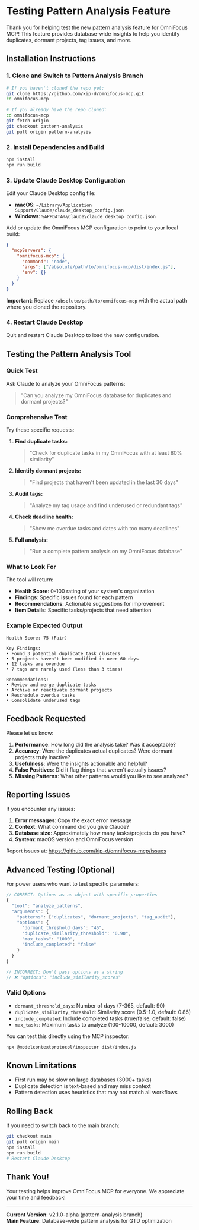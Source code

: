 # Testing Pattern Analysis Feature

Thank you for helping test the new pattern analysis feature for OmniFocus MCP! This feature provides database-wide insights to help you identify duplicates, dormant projects, tag issues, and more.

## Installation Instructions

### 1. Clone and Switch to Pattern Analysis Branch

```bash
# If you haven't cloned the repo yet:
git clone https://github.com/kip-d/omnifocus-mcp.git
cd omnifocus-mcp

# If you already have the repo cloned:
cd omnifocus-mcp
git fetch origin
git checkout pattern-analysis
git pull origin pattern-analysis
```

### 2. Install Dependencies and Build

```bash
npm install
npm run build
```

### 3. Update Claude Desktop Configuration

Edit your Claude Desktop config file:
- **macOS**: `~/Library/Application Support/Claude/claude_desktop_config.json`
- **Windows**: `%APPDATA%\Claude\claude_desktop_config.json`

Add or update the OmniFocus MCP configuration to point to your local build:

```json
{
  "mcpServers": {
    "omnifocus-mcp": {
      "command": "node",
      "args": ["/absolute/path/to/omnifocus-mcp/dist/index.js"],
      "env": {}
    }
  }
}
```

**Important**: Replace `/absolute/path/to/omnifocus-mcp` with the actual path where you cloned the repository.

### 4. Restart Claude Desktop

Quit and restart Claude Desktop to load the new configuration.

## Testing the Pattern Analysis Tool

### Quick Test
Ask Claude to analyze your OmniFocus patterns:

> "Can you analyze my OmniFocus database for duplicates and dormant projects?"

### Comprehensive Test
Try these specific requests:

1. **Find duplicate tasks:**
   > "Check for duplicate tasks in my OmniFocus with at least 80% similarity"

2. **Identify dormant projects:**
   > "Find projects that haven't been updated in the last 30 days"

3. **Audit tags:**
   > "Analyze my tag usage and find underused or redundant tags"

4. **Check deadline health:**
   > "Show me overdue tasks and dates with too many deadlines"

5. **Full analysis:**
   > "Run a complete pattern analysis on my OmniFocus database"

### What to Look For

The tool will return:
- **Health Score**: 0-100 rating of your system's organization
- **Findings**: Specific issues found for each pattern
- **Recommendations**: Actionable suggestions for improvement
- **Item Details**: Specific tasks/projects that need attention

### Example Expected Output

```
Health Score: 75 (Fair)

Key Findings:
• Found 3 potential duplicate task clusters
• 5 projects haven't been modified in over 60 days
• 12 tasks are overdue
• 7 tags are rarely used (less than 3 times)

Recommendations:
• Review and merge duplicate tasks
• Archive or reactivate dormant projects
• Reschedule overdue tasks
• Consolidate underused tags
```

## Feedback Requested

Please let us know:

1. **Performance**: How long did the analysis take? Was it acceptable?
2. **Accuracy**: Were the duplicates actual duplicates? Were dormant projects truly inactive?
3. **Usefulness**: Were the insights actionable and helpful?
4. **False Positives**: Did it flag things that weren't actually issues?
5. **Missing Patterns**: What other patterns would you like to see analyzed?

## Reporting Issues

If you encounter any issues:

1. **Error messages**: Copy the exact error message
2. **Context**: What command did you give Claude?
3. **Database size**: Approximately how many tasks/projects do you have?
4. **System**: macOS version and OmniFocus version

Report issues at: https://github.com/kip-d/omnifocus-mcp/issues

## Advanced Testing (Optional)

For power users who want to test specific parameters:

```javascript
// CORRECT: Options as an object with specific properties
{
  "tool": "analyze_patterns",
  "arguments": {
    "patterns": ["duplicates", "dormant_projects", "tag_audit"],
    "options": {
      "dormant_threshold_days": "45",
      "duplicate_similarity_threshold": "0.90",
      "max_tasks": "1000",
      "include_completed": "false"
    }
  }
}

// INCORRECT: Don't pass options as a string
// ❌ "options": "include_similarity_scores"
```

### Valid Options
- `dormant_threshold_days`: Number of days (7-365, default: 90)
- `duplicate_similarity_threshold`: Similarity score (0.5-1.0, default: 0.85)
- `include_completed`: Include completed tasks (true/false, default: false)
- `max_tasks`: Maximum tasks to analyze (100-10000, default: 3000)

You can test this directly using the MCP inspector:
```bash
npx @modelcontextprotocol/inspector dist/index.js
```

## Known Limitations

- First run may be slow on large databases (3000+ tasks)
- Duplicate detection is text-based and may miss context
- Pattern detection uses heuristics that may not match all workflows

## Rolling Back

If you need to switch back to the main branch:

```bash
git checkout main
git pull origin main
npm install
npm run build
# Restart Claude Desktop
```

## Thank You!

Your testing helps improve OmniFocus MCP for everyone. We appreciate your time and feedback!

---

**Current Version**: v2.1.0-alpha (pattern-analysis branch)  
**Main Feature**: Database-wide pattern analysis for GTD optimization